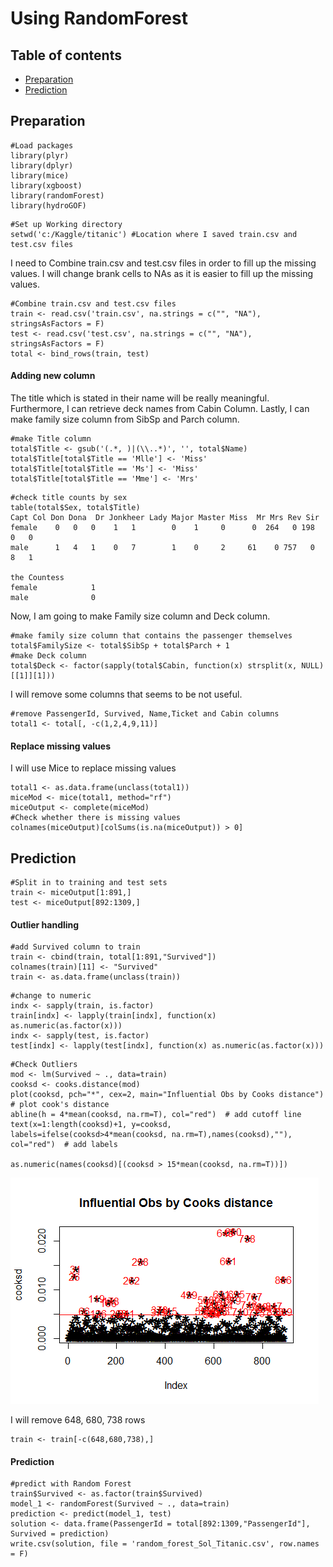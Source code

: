 # Using RandomForest

## Table of contents

- [Preparation](#preparation)
- [Prediction](#prediction)


## Preparation
```
#Load packages
library(plyr)
library(dplyr)
library(mice)
library(xgboost)
library(randomForest)
library(hydroGOF)
```
```
#Set up Working directory
setwd('c:/Kaggle/titanic') #Location where I saved train.csv and test.csv files
```

I need to Combine train.csv and test.csv files in order to fill up the missing values. I will change brank cells to NAs as it is easier to fill up the missing values. 
```
#Combine train.csv and test.csv files
train <- read.csv('train.csv', na.strings = c("", "NA"), stringsAsFactors = F)
test <- read.csv('test.csv', na.strings = c("", "NA"), stringsAsFactors = F)
total <- bind_rows(train, test)
```
#### Adding new column
The title which is stated in their name will be really meaningful. Furthermore, I can retrieve deck names from Cabin Column. Lastly, I can make family size column from SibSp and Parch column.

```
#make Title column
total$Title <- gsub('(.*, )|(\\..*)', '', total$Name)
total$Title[total$Title == 'Mlle'] <- 'Miss'
total$Title[total$Title == 'Ms'] <- 'Miss'
total$Title[total$Title == 'Mme'] <- 'Mrs'
```
```
#check title counts by sex
table(total$Sex, total$Title)
Capt Col Don Dona  Dr Jonkheer Lady Major Master Miss  Mr Mrs Rev Sir
female    0   0   0    1   1        0    1     0      0  264   0 198   0   0
male      1   4   1    0   7        1    0     2     61    0 757   0   8   1

the Countess
female            1
male              0
```

Now, I am going to make Family size column and Deck column.

```
#make family size column that contains the passenger themselves
total$FamilySize <- total$SibSp + total$Parch + 1
#make Deck column
total$Deck <- factor(sapply(total$Cabin, function(x) strsplit(x, NULL)[[1]][1]))
```

I will remove some columns that seems to be not useful.
```
#remove PassengerId, Survived, Name,Ticket and Cabin columns
total1 <- total[, -c(1,2,4,9,11)]
```

#### Replace missing values
I will use Mice to replace missing values
```
total1 <- as.data.frame(unclass(total1))
miceMod <- mice(total1, method="rf")
miceOutput <- complete(miceMod)
#Check whether there is missing values
colnames(miceOutput)[colSums(is.na(miceOutput)) > 0]
```

## Prediction
```
#Split in to training and test sets
train <- miceOutput[1:891,]
test <- miceOutput[892:1309,]
```

#### Outlier handling
```
#add Survived column to train
train <- cbind(train, total[1:891,"Survived"])
colnames(train)[11] <- "Survived"
train <- as.data.frame(unclass(train))
```
```
#change to numeric
indx <- sapply(train, is.factor)
train[indx] <- lapply(train[indx], function(x) as.numeric(as.factor(x)))
indx <- sapply(test, is.factor)
test[indx] <- lapply(test[indx], function(x) as.numeric(as.factor(x)))
```

```
#Check Outliers
mod <- lm(Survived ~ ., data=train)
cooksd <- cooks.distance(mod)
plot(cooksd, pch="*", cex=2, main="Influential Obs by Cooks distance")  # plot cook's distance
abline(h = 4*mean(cooksd, na.rm=T), col="red")  # add cutoff line
text(x=1:length(cooksd)+1, y=cooksd, labels=ifelse(cooksd>4*mean(cooksd, na.rm=T),names(cooksd),""), col="red")  # add labels

as.numeric(names(cooksd)[(cooksd > 15*mean(cooksd, na.rm=T))])
```

![Alt text](https://github.com/ur4me/Titanic/blob/master/Outliers.png)

I will remove 648, 680, 738 rows
```
train <- train[-c(648,680,738),]
```


#### Prediction
```
#predict with Random Forest
train$Survived <- as.factor(train$Survived)
model_1 <- randomForest(Survived ~ ., data=train)
prediction <- predict(model_1, test)
solution <- data.frame(PassengerId = total[892:1309,"PassengerId"], Survived = prediction)
write.csv(solution, file = 'random_forest_Sol_Titanic.csv', row.names = F)
```
